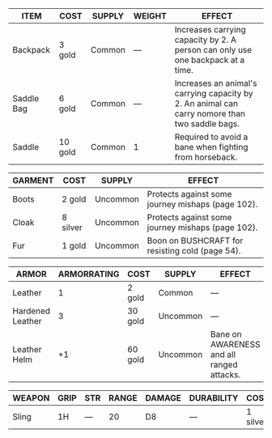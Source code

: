 | ITEM       | COST    | SUPPLY | WEIGHT | EFFECT                                                                                         |
| ---------- | ------- | ------ | ------ | ---------------------------------------------------------------------------------------------- |
| Backpack   | 3 gold  | Common | —      | Increases carrying capacity by 2. A person can only use one backpack at a time.                |
| Saddle Bag | 6 gold  | Common | —      | Increases an animal's carrying capacity by 2. An animal can carry nomore than two saddle bags. |
| Saddle     | 10 gold | Common | 1      | Required to avoid a bane when fighting from horseback.                                         |


| GARMENT | COST     | SUPPLY   | EFFECT                                            |
| ------- | -------- | -------- | ------------------------------------------------- |
| Boots   | 2 gold   | Uncommon | Protects against some journey mishaps (page 102). |
| Cloak   | 8 silver | Uncommon | Protects against some journey mishaps (page 102). |
| Fur     | 1 gold   | Uncommon | Boon on BUSHCRAFT for resisting cold (page 54).   |


| ARMOR            | ARMORRATING | COST    | SUPPLY   | EFFECT                                    |
| ---------------- | ----------- | ------- | -------- | ----------------------------------------- |
| Leather          | 1           | 2 gold  | Common   | —                                         |
| Hardened Leather | 3           | 30 gold | Uncommon | —                                         |
| Leather Helm     | +1          | 60 gold | Uncommon | Bane on AWARENESS and all ranged attacks. |



| WEAPON | GRIP | STR | RANGE | DAMAGE | DURABILITY | COST     | SUPPLY | FEATURES               |
| ------ | ---- | --- | ----- | ------ | ---------- | -------- | ------ | ---------------------- |
| Sling  | 1H   | —   | 20    | D8     | —          | 1 silver | Common | Bludgeoning, tiny item |